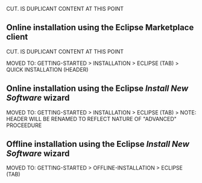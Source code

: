 CUT. IS DUPLICANT CONTENT AT THIS POINT

## Online installation using the Eclipse Marketplace client

CUT. IS DUPLICANT CONTENT AT THIS POINT

MOVED TO: GETTING-STARTED > INSTALLATION > ECLIPSE (TAB) > QUICK INSTALLATION (HEADER)

## Online installation using the Eclipse _Install New Software_ wizard

MOVED TO: GETTING-STARTED > INSTALLATION > ECLIPSE (TAB) > NOTE: HEADER WILL BE RENAMED TO REFLECT NATURE OF "ADVANCED" PROCEEDURE

## Offline installation using the Eclipse _Install New Software_ wizard

MOVED TO: GETTING-STARTED > OFFLINE-INSTALLATION > ECLIPSE (TAB)
